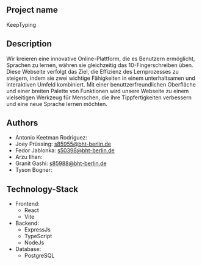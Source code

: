 ## Project name
KeepTyping

## Description
Wir kreieren eine innovative Online-Plattform, die es Benutzern ermöglicht, Sprachen zu lernen, währen sie gleichzeitig das 10-Fingerschreiben üben. Diese Webseite verfolgt das Ziel, die Effizienz des Lernprozesses zu steigern, indem sie zwei wichtige Fähigkeiten in einem unterhaltsamen und interaktiven Umfeld kombiniert. Mit einer benuttzerfreundlichen Oberfläche und einer breiten Palette von Funktionen wird unsere Webseite zu einem vielseitigen Werkzeug für Menschen, die ihre Tippfertigkeiten verbessern und eine neue Sprache lernen möchten.

## Authors
- Antonio Keetman Rodriguez: 
- Joey Prüssing: s85955@bht-berlin.de
- Fedor Jablonka: s50398@bht-berlin.de
- Arzu Ilhan: 
- Granit Gashi: s85988@bht-berlin.de
- Tyson Bogner:

## Technology-Stack
- Frontend:
    - React
    - Vite
- Backend:
    - ExpressJs
    - TypeScript
    - NodeJs
- Database:
    - PostgreSQL
